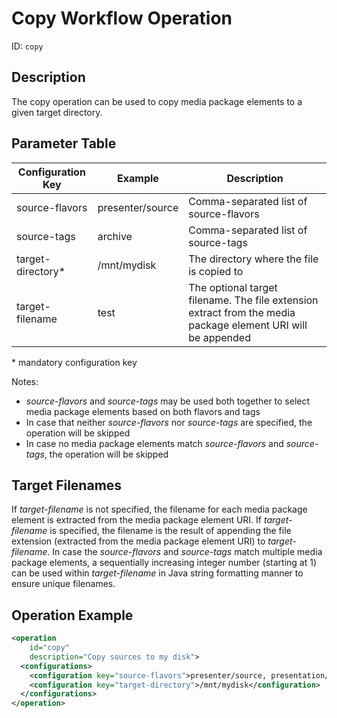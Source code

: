 Copy Workflow Operation
=======================

ID: `copy`

Description
-----------
The copy operation can be used to copy media package elements to a given target directory.

Parameter Table
---------------

|Configuration Key  |Example           |Description                                       |
|-------------------|------------------|--------------------------------------------------|
|source-flavors     |presenter/source |Comma-separated list of source-flavors             |
|source-tags        |archive          |Comma-separated list of source-tags                |
|target-directory\* |/mnt/mydisk      |The directory where the file is copied to          |
|target-filename    |test             |The optional target filename. The file extension extract from the media package element URI will be appended|

\* mandatory configuration key

Notes:

* *source-flavors* and *source-tags* may be used both together to select media package elements based on both flavors
  and tags
* In case that neither *source-flavors* nor *source-tags* are specified, the operation will be skipped
* In case no media package elements match *source-flavors* and *source-tags*, the operation will be skipped

Target Filenames
----------------

If *target-filename* is not specified, the filename for each media package element is extracted from the media package
element URI. If *target-filename* is specified, the filename is the result of appending the file extension (extracted
from the media package element URI) to *target-filename*. In case the *source-flavors* and *source-tags* match multiple
media package elements, a sequentially increasing integer number (starting at 1) can be used within *target-filename* in
Java string formatting manner to ensure unique filenames.

Operation Example
-----------------

```xml
<operation
    id="copy"
    description="Copy sources to my disk">
  <configurations>
    <configuration key="source-flavors">presenter/source, presentation/source</configuration>
    <configuration key="target-directory">/mnt/mydisk</configuration>
  </configurations>
</operation>
```
